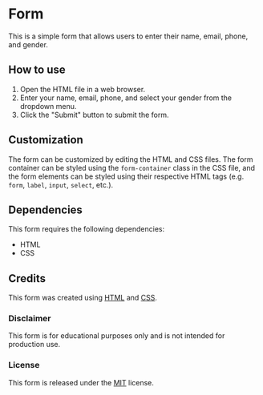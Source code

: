 # Form

This is a simple form that allows users to enter their name, email, phone, and gender.

## How to use

1. Open the HTML file in a web browser.
2. Enter your name, email, phone, and select your gender from the dropdown menu.
3. Click the "Submit" button to submit the form.

## Customization

The form can be customized by editing the HTML and CSS files. The form container can be styled using the `form-container` class in the CSS file, and the form elements can be styled using their respective HTML tags (e.g. `form`, `label`, `input`, `select`, etc.).

## Dependencies

This form requires the following dependencies:

- HTML
- CSS

## Credits

This form was created using [HTML](https://developer.mozilla.org/en-US/docs/Web/HTML) and [CSS](https://developer.mozilla.org/en-US/docs/Web/CSS).

### Disclaimer

This form is for educational purposes only and is not intended for production use.

### License

This form is released under the [MIT](https://opensource.org/licenses/MIT) license.
